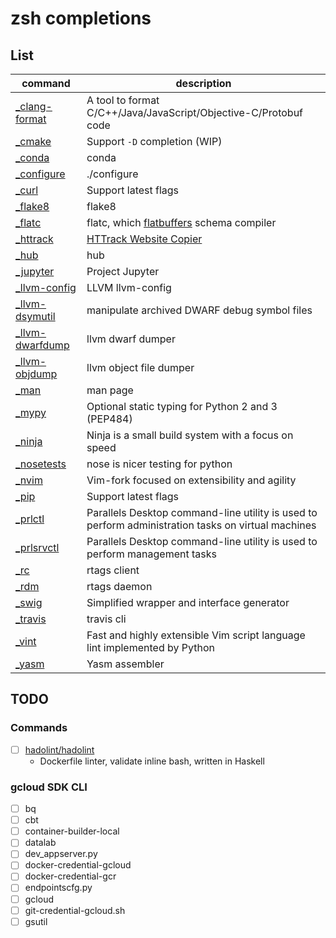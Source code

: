 # zsh completions

## List

| command                                  | description                                                                                        |
|------------------------------------------|----------------------------------------------------------------------------------------------------|
| [_clang-format](./src/_clang-format)     | A tool to format C/C++/Java/JavaScript/Objective-C/Protobuf code                                   |
| [_cmake](./src/_cmake)                   | Support `-D` completion (WIP)                                                                      |
| [_conda](./src/_conda)                   | conda                                                                                              |
| [_configure](./src/_configure)           | ./configure                                                                                        |
| [_curl](./src/_curl)                     | Support latest flags                                                                               |
| [_flake8](./src/_flake8)                 | flake8                                                                                             |
| [_flatc](./src/_flatc)                   | flatc, which [flatbuffers](https://github.com/google/flatbuffers) schema compiler                  |
| [_httrack](./src/_httrack)               | [HTTrack Website Copier](https://www.httrack.com/)                                                 |
| [_hub](./src/_hub)                       | hub                                                                                                |
| [_jupyter](./src/_jupyter)               | Project Jupyter                                                                                    |
| [_llvm-config](./src/_llvm-config)       | LLVM llvm-config                                                                                   |
| [_llvm-dsymutil](./src/_llvm-dsymutil)   | manipulate archived DWARF debug symbol files                                                       |
| [_llvm-dwarfdump](./src/_llvm-dwarfdump) | llvm dwarf dumper                                                                                  |
| [_llvm-objdump](./src/_llvm-objdump)     | llvm object file dumper                                                                            |
| [_man](./src/_man)                       | man page                                                                                           |
| [_mypy](./src/_mypy)                     | Optional static typing for Python 2 and 3 (PEP484)                                                 |
| [_ninja](./src/_ninja)                   | Ninja is a small build system with a focus on speed                                                |
| [_nosetests](./src/_nosetests)           | nose is nicer testing for python                                                                   |
| [_nvim](./src/_nvim)                     | Vim-fork focused on extensibility and agility                                                      |
| [_pip](./src/_pip)                       | Support latest flags                                                                               |
| [_prlctl](./src/_prlctl)                 | Parallels Desktop command-line utility is used to perform administration tasks on virtual machines |
| [_prlsrvctl](./src/_prlsrvctl)           | Parallels Desktop command-line utility is used to perform management tasks                         |
| [_rc](./src/_rc)                         | rtags client                                                                                       |
| [_rdm](./src/_rdm)                       | rtags daemon                                                                                       |
| [_swig](./src/_swig)                     | Simplified wrapper and interface generator                                                         |
| [_travis](./src/_travis)                 | travis cli                                                                                         |
| [_vint](./src/_vint)                     | Fast and highly extensible Vim script language lint implemented by Python                          |
| [_yasm](./src/_yasm)                     | Yasm assembler                                                                                     |

## TODO

### Commands

- [ ] [hadolint/hadolint](https://github.com/hadolint/hadolint)
  - Dockerfile linter, validate inline bash, written in Haskell

### gcloud SDK CLI

- [ ] bq
- [ ] cbt
- [ ] container-builder-local
- [ ] datalab
- [ ] dev_appserver.py
- [ ] docker-credential-gcloud
- [ ] docker-credential-gcr
- [ ] endpointscfg.py
- [ ] gcloud
- [ ] git-credential-gcloud.sh
- [ ] gsutil

